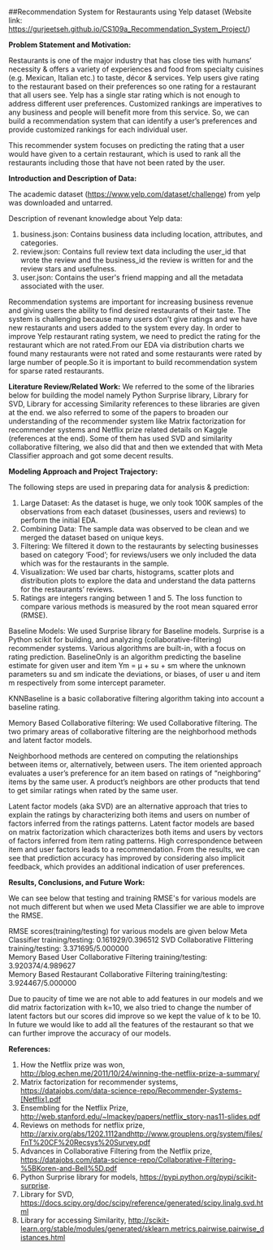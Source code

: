 ##Recommendation System for Restaurants using Yelp dataset
(Website link: https://gurjeetseh.github.io/CS109a_Recommendation_System_Project/)


**Problem Statement and Motivation:**

Restaurants is one of the major industry that has close ties with humans’ necessity & offers a variety of experiences and food from specialty cuisines (e.g. Mexican, Italian etc.) to taste, décor & services. Yelp users give rating to the restaurant based on their preferences so one rating for a restaurant that all users see. Yelp has a single star rating which is not enough to address different user preferences. Customized rankings are imperatives to any business and people will benefit more from this service. So, we can build a recommendation system that can identify a user’s preferences and provide customized rankings for each individual user. 

This recommender system focuses on predicting the rating that a user would have given to a certain restaurant, which is used to rank all the restaurants including those that have not been rated by the user. 

**Introduction and Description of Data:**

The academic dataset (https://www.yelp.com/dataset/challenge) from yelp was downloaded and untarred.

Description of revenant knowledge about Yelp data:
1. business.json: Contains business data including location, attributes, and categories. 
2. review.json: Contains full review text data including the user_id that wrote the review and the business_id the review is written for and the review stars and usefulness. 
3. user.json: Contains the user's friend mapping and all the metadata associated with the user. 

Recommendation systems are important for increasing business revenue and giving users the ability to find desired restaurants of their taste. The system is challenging because many users don't give ratings and we have new restaurants and users added to the system every day. In order to improve Yelp restaurant rating system, we need to predict the rating for the restaurant which are not rated.From our EDA via distribution charts we found many restaurants were not rated and some restaurants were rated by large number of people.So it is important to build recommendation system for sparse rated restaurants.

**Literature Review/Related Work:**
We referred to the some of the libraries below for building the model namely Python Surprise library, Library for SVD, Library for accessing Similarity references to these libraries are given at the end.
we also referred to some of the papers to broaden our understanding of the recommender system like Matrix factorization for recommender systems and Netflix prize related details on Kaggle (references at the end).
Some of them has used SVD and similarity collaborative filtering, we also did that and then we extended that with Meta Classifier approach and got some decent results.  

**Modeling Approach and Project Trajectory:**

The following steps are used in preparing data for analysis & prediction:
 	
1. Large Dataset: As the dataset is huge, we only took 100K samples of the observations from each dataset (businesses, users and reviews) to perform the initial EDA.
2. Combining Data: The sample data was observed to be clean and we merged the dataset based on unique keys.
3. Filtering: We filtered it down to the restaurants by selecting businesses based on category ‘Food’; for reviews/users we only included the data which was for the restaurants in the sample.
4. Visualization: We used bar charts, histograms, scatter plots and distribution plots to explore the data and understand the data patterns for the restaurants’ reviews.
5. Ratings are integers ranging between 1 and 5. The loss function to compare various methods is measured by the root mean squared error (RMSE).

Baseline Models:
We used Surprise library for Baseline models. Surprise is a Python scikit for building, and analyzing (collaborative-filtering) recommender systems. Various algorithms are built-in, with a focus on rating prediction. 
BaselineOnly is an algorithm predicting the baseline estimate for given user and item 
	Ym = μ + su + sm
where the unknown parameters su and sm indicate the deviations, or biases, of user u and item m respectively from some intercept parameter.

KNNBaseline is a basic collaborative filtering algorithm taking into account a baseline rating.

Memory Based Collaborative filtering:
We used Collaborative filtering. The two primary areas of collaborative filtering are the neighborhood methods and latent factor models. 

Neighborhood methods are centered on computing the relationships between items or, alternatively, between users. The item oriented approach evaluates a user’s preference for an item based on ratings of “neighboring” items by the same user. A product’s neighbors are other products that tend to get similar ratings when rated by the same user. 

Latent factor models (aka SVD) are an alternative approach that tries to explain the ratings by characterizing both items and users on number of factors inferred from the ratings patterns. Latent factor models are based on matrix factorization which characterizes both items and users by vectors of factors inferred from item rating patterns. High correspondence between item and user factors leads to a recommendation. From the results, we can see that prediction accuracy has improved by considering also implicit feedback, which provides an additional indication of user preferences.

**Results, Conclusions, and Future Work:**

We can see below that testing and training RMSE's for various models are not much different but when we used Meta Classifier we are able to improve the RMSE.

RMSE scores(training/testing) for various models are given below
Meta Classifier training/testing: 0.161929/0.396512
SVD Collaborative Flittering training/testing: 3.371695/5.000000	
Memory Based User Collaborative Filtering training/testing: 3.920374/4.989627	
Memory Based Restaurant Collaborative Filtering training/testing: 3.924467/5.000000

Due to paucity of time we are not able to add features in our models and we did matrix factorization with k=10, we also tried to change the number of latent factors but our scores did improve so we kept the value of k to be 10.
In future we would like to add all the features of the restaurant so that we can further improve the accuracy of our models.

**References:**

1. How the Netflix prize was won, http://blog.echen.me/2011/10/24/winning-the-netflix-prize-a-summary/
2. Matrix factorization for recommender systems, https://datajobs.com/data-science-repo/Recommender-Systems-[Netflix].pdf
3. Ensembling for the Netflix Prize, http://web.stanford.edu/~lmackey/papers/netflix_story-nas11-slides.pdf
4. Reviews on methods for netflix prize, http://arxiv.org/abs/1202.1112andhttp://www.grouplens.org/system/files/FnT%20CF%20Recsys%20Survey.pdf
5. Advances in Collaborative Filtering from the Netflix prize, https://datajobs.com/data-science-repo/Collaborative-Filtering-%5BKoren-and-Bell%5D.pdf
6. Python Surprise library for models, https://pypi.python.org/pypi/scikit-surprise.
7. Library for SVD, https://docs.scipy.org/doc/scipy/reference/generated/scipy.linalg.svd.html
8. Library for accessing Similarity, http://scikit-learn.org/stable/modules/generated/sklearn.metrics.pairwise.pairwise_distances.html

